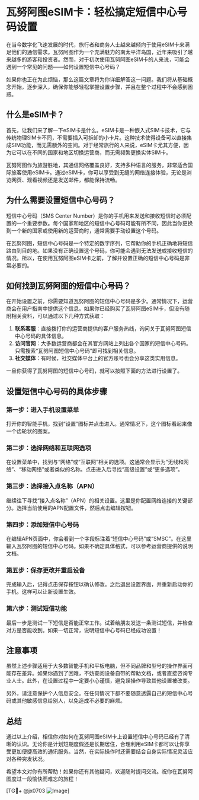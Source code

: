 # 瓦努阿图eSIM卡：轻松搞定短信中心号码设置

在当今数字化飞速发展的时代，旅行者和商务人士越来越倾向于使用eSIM卡来满足他们的通信需求。瓦努阿图作为一个充满魅力的南太平洋岛国，近年来吸引了越来越多的游客和投资者。然而，对于初次使用瓦努阿图eSIM卡的人来说，可能会遇到一个常见的问题——如何设置短信中心号码？

如果你也正在为此烦恼，那么这篇文章将为你详细解答这一问题。我们将从基础概念开始，逐步深入，确保你能够轻松掌握设置步骤，并且在整个过程中不会感到困惑。

## 什么是eSIM卡？

首先，让我们来了解一下eSIM卡是什么。eSIM卡是一种嵌入式SIM卡技术，它与传统物理SIM卡不同，不需要插入可拆卸的小卡片。这种技术使得设备可以直接集成SIM功能，而无需额外的空间。对于经常旅行的人来说，eSIM卡尤其方便，因为它可以在不同的国家和地区切换运营商，而无需频繁更换实体SIM卡。

瓦努阿图作为旅游胜地，其通信网络覆盖良好，支持多种语言的服务，非常适合国际旅客使用eSIM卡。通过eSIM卡，你可以享受到无缝的网络连接体验，无论是浏览网页、观看视频还是发送邮件，都能保持流畅。

## 为什么需要设置短信中心号码？

短信中心号码（SMS Center Number）是你的手机用来发送和接收短信时必须配置的一个重要参数。每个国家和地区的短信中心号码可能有所不同，因此当你更换到一个新的国家或使用新的运营商时，通常需要手动设置这个号码。

在瓦努阿图，短信中心号码是一个特定的数字序列，它帮助你的手机正确地将短信路由到目的地。如果没有正确设置这个号码，你可能会遇到无法发送或接收短信的情况。所以，在使用瓦努阿图eSIM卡之前，了解并设置正确的短信中心号码是非常必要的。

## 如何找到瓦努阿图的短信中心号码？

在开始设置之前，你需要知道瓦努阿图的短信中心号码是多少。通常情况下，运营商会在用户指南中提供这个信息。如果你已经购买了瓦努阿图eSIM卡，但没有随附相关资料，可以通过以下几种方式获取：

1. **联系客服**：直接拨打你的运营商提供的客户服务热线，询问关于瓦努阿图短信中心号码的具体信息。
2. **访问官网**：大多数运营商都会在其官方网站上列出各个国家的短信中心号码。只需搜索“瓦努阿图短信中心号码”即可找到相关信息。
3. **社交媒体**：有时候，社交媒体平台上的官方账号也会分享这类实用信息。

一旦你获得了瓦努阿图的短信中心号码，就可以按照下面的方法进行设置了。

## 设置短信中心号码的具体步骤

### 第一步：进入手机设置菜单

打开你的智能手机，找到“设置”图标并点击进入。通常情况下，这个图标看起来像一个齿轮状的图案。

### 第二步：选择网络和互联网选项

在设置菜单中，找到与“网络”或“互联网”相关的选项。这通常会显示为“无线和网络”、“移动网络”或者类似的名称。点击进入后寻找“高级设置”或“更多选项”。

### 第三步：选择接入点名称（APN）

继续往下寻找“接入点名称”（APN）的相关设置。这里是你配置网络连接的关键部分。选择当前使用的APN配置文件，然后点击编辑按钮。

### 第四步：添加短信中心号码

在编辑APN页面中，你会看到一个字段标注着“短信中心号码”或“SMSC”。在这里输入瓦努阿图的短信中心号码。如果不确定具体格式，可以参考运营商提供的说明文档。

### 第五步：保存更改并重启设备

完成输入后，记得点击保存按钮以确认修改。之后退出设置界面，并重新启动你的手机。这样可以让新设置生效。

### 第六步：测试短信功能

最后一步是测试一下短信是否能正常工作。试着给朋友发送一条测试短信，并检查对方是否能收到。如果一切正常，说明短信中心号码已经成功设置！

## 注意事项

虽然上述步骤适用于大多数智能手机和平板电脑，但不同品牌和型号的操作界面可能存在差异。如果你遇到了困难，不妨查阅设备自带的帮助文档，或者直接咨询专业人士。此外，在设置过程中一定要小心谨慎，避免误操作导致其他设置被改变。

另外，请注意保护个人信息安全。在任何情况下都不要随意透露自己的短信中心号码或其他敏感信息给别人，以免造成不必要的麻烦。

## 总结

通过以上介绍，相信你对如何在瓦努阿图eSIM卡上设置短信中心号码已经有了清晰的认识。无论你是计划短期度假还是长期居住，合理利用eSIM卡都可以让你享受更加便捷高效的通讯服务。当然，在实际操作时还需要结合自身实际情况灵活应对各种突发状况。

希望本文对你有所帮助！如果你还有其他疑问，欢迎随时提问交流。祝你在瓦努阿图度过一段愉快而难忘的旅程！

[TG💪+ @jx0703 ![Image](https://github.com/user-attachments/assets/dbca1d08-cadb-493c-b0ec-ad6f7a83f270)]